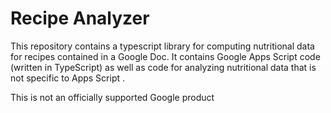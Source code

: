# Recipe Analyzer

This repository contains a typescript library for computing nutritional data
for recipes contained in a Google Doc.  It contains Google Apps Script code
(written in TypeScript) as well as code for analyzing nutritional data that is
not specific to Apps Script .

This is not an officially supported Google product

